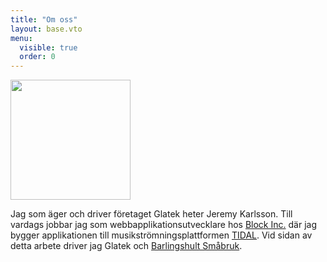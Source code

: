 ```yaml
---
title: "Om oss"
layout: base.vto
menu:
  visible: true
  order: 0
---
```

<img class="profile-pic" width="192" height="192" src="https://gravatar.com/avatar/43e42263dca67ab0063b88edf7ca290e?s=400&d=robohash&r=x">

Jag som äger och driver företaget Glatek heter Jeremy Karlsson. Till vardags jobbar jag som webbapplikationsutvecklare hos <a href="https://block.xyz">Block Inc.</a> där jag bygger applikationen till musikströmningsplattformen <a href="https://tidal.com">TIDAL</a>. Vid sidan av detta arbete driver jag Glatek och <a href="https://barlingshult.se">Barlingshult Småbruk</a>.
